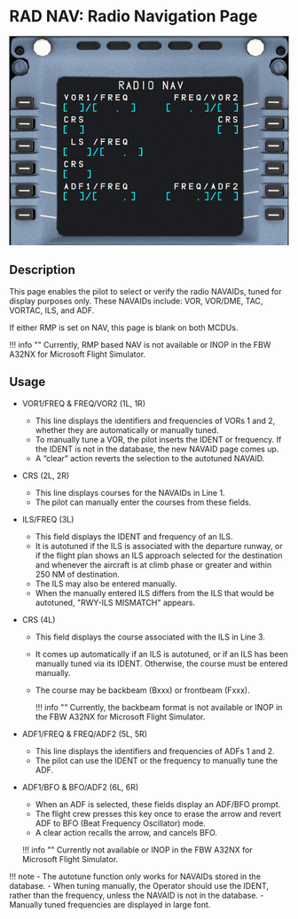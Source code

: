 # RAD NAV: Radio Navigation Page

![RAD NAV](../../assets/a32nx-briefing/mcdu/mcdu-rad-nav-page.png)

## Description

This page enables the pilot to select or verify the radio NAVAIDs, tuned for display purposes only.
These NAVAIDs include: VOR, VOR/DME, TAC, VORTAC, ILS, and ADF.

If either RMP is set on NAV, this page is blank on both MCDUs.

!!! info ""
    Currently, RMP based NAV is not available or INOP in the FBW A32NX for Microsoft Flight Simulator.

## Usage

- VOR1/FREQ & FREQ/VOR2 (1L, 1R)
    - This line displays the identifiers and frequencies of VORs 1 and 2, whether they are automatically or manually tuned. 
    - To manually tune a VOR, the pilot inserts the IDENT or frequency. If the IDENT is not in the database, the new NAVAID page comes up. 
    - A “clear” action reverts the selection to the autotuned NAVAID. 
     
- CRS (2L, 2R) 
    - This line displays courses for the NAVAIDs in Line 1. 
    - The pilot can manually enter the courses from these fields.


- ILS/FREQ (3L)
    - This field displays the IDENT and frequency of an ILS. 
    - It is autotuned if the ILS is associated with the departure runway, or if the flight plan shows an ILS approach selected for the destination and whenever the aircraft is at climb phase or greater and within 250 NM of destination. 
    - The ILS may also be entered manually. 
    - When the manually entered ILS differs from the ILS that would be autotuned, "RWY-ILS MISMATCH" appears.

- CRS (4L)
    - This field displays the course associated with the ILS in Line 3. 
    - It comes up automatically if an ILS is autotuned, or if an ILS has been manually tuned via its IDENT. 
      Otherwise, the course must be entered manually.
    - The course may be backbeam (Bxxx) or frontbeam (Fxxx).
  
        !!! info ""
            Currently, the backbeam format is not available or INOP in the FBW A32NX for Microsoft Flight Simulator.

- ADF1/FREQ & FREQ/ADF2 (5L, 5R)
    - This line displays the identifiers and frequencies of ADFs 1 and 2. 
    - The pilot can use the IDENT or the frequency to manually tune the ADF.

- ADF1/BFO & BFO/ADF2 (6L, 6R)
    - When an ADF is selected, these fields display an ADF/BFO prompt. 
    - The flight crew presses this key once to erase the arrow and revert ADF to BFO (Beat Frequency Oscillator) mode.
    - A clear action recalls the arrow, and cancels BFO.

    !!! info ""
        Currently not available or INOP in the FBW A32NX for Microsoft Flight Simulator.

!!! note 
    - The autotune function only works for NAVAIDs stored in the database.
    - When tuning manually, the Operator should use the IDENT, rather than the frequency, unless the NAVAID is not in the database.
    - Manually tuned frequencies are displayed in large font.